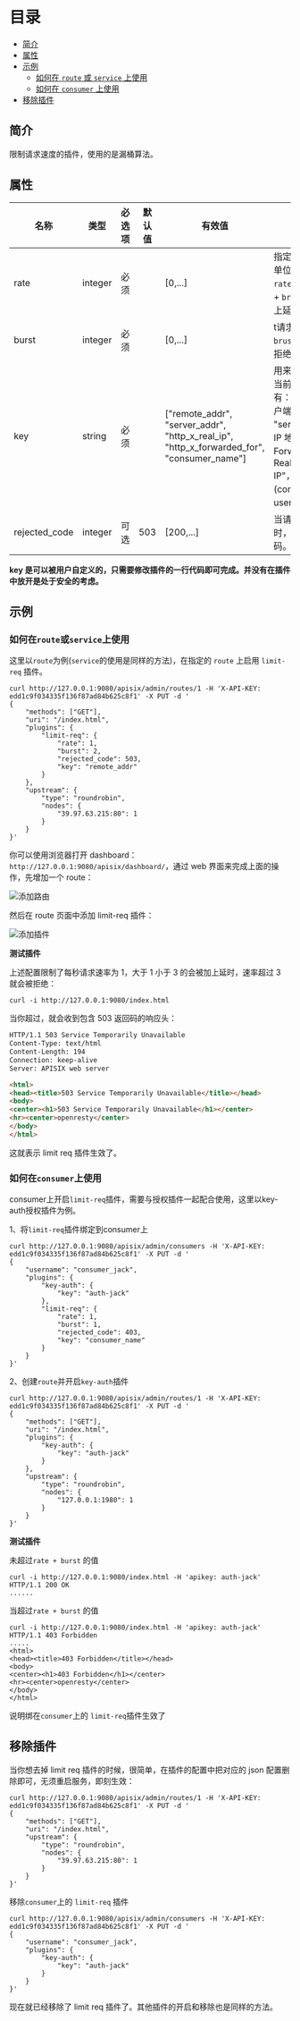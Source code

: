 <!--
#
# Licensed to the Apache Software Foundation (ASF) under one or more
# contributor license agreements.  See the NOTICE file distributed with
# this work for additional information regarding copyright ownership.
# The ASF licenses this file to You under the Apache License, Version 2.0
# (the "License"); you may not use this file except in compliance with
# the License.  You may obtain a copy of the License at
#
#     http://www.apache.org/licenses/LICENSE-2.0
#
# Unless required by applicable law or agreed to in writing, software
# distributed under the License is distributed on an "AS IS" BASIS,
# WITHOUT WARRANTIES OR CONDITIONS OF ANY KIND, either express or implied.
# See the License for the specific language governing permissions and
# limitations under the License.
#
-->

# 目录
  - [简介](#简介)
  - [属性](#属性)
  - [示例](#示例)
    - [如何在 `route` 或 `service` 上使用](#如何在`route`或`service`上使用)
    - [如何在 `consumer` 上使用](#如何在`consumer`上使用)
  - [移除插件](#移除插件)

## 简介

限制请求速度的插件，使用的是漏桶算法。

## 属性

| 名称          | 类型    | 必选项 | 默认值 | 有效值                                                                   | 描述                                                                                                                                              |
| ------------- | ------- | ------ | ------ | ------------------------------------------------------------------------ | ------------------------------------------------------------------------------------------------------------------------------------------------- |
| rate          | integer | 必须   |        | [0,...]                                                                  | 指定的请求速率（以秒为单位），请求速率超过 `rate` 但没有超过 （`rate` + `brust`）的请求会被加上延时。                                             |
| burst         | integer | 必须   |        | [0,...]                                                                  | t请求速率超过 （`rate` + `brust`）的请求会被直接拒绝。                                                                                            |
| key           | string  | 必须   |        | ["remote_addr", "server_addr", "http_x_real_ip", "http_x_forwarded_for", "consumer_name"] | 用来做请求计数的依据，当前接受的 key 有："remote_addr"(客户端IP地址), "server_addr"(服务端 IP 地址), 请求头中的"X-Forwarded-For" 或 "X-Real-IP"，"consumer_name"(consumer 的 username)。 |
| rejected_code | integer  | 可选   | 503    | [200,...]                                                                | 当请求超过阈值被拒绝时，返回的 HTTP 状态码。                                                                                                        |

**key 是可以被用户自定义的，只需要修改插件的一行代码即可完成。并没有在插件中放开是处于安全的考虑。**

## 示例

### 如何在`route`或`service`上使用

这里以`route`为例(`service`的使用是同样的方法)，在指定的 `route` 上启用 `limit-req` 插件。

```shell
curl http://127.0.0.1:9080/apisix/admin/routes/1 -H 'X-API-KEY: edd1c9f034335f136f87ad84b625c8f1' -X PUT -d '
{
    "methods": ["GET"],
    "uri": "/index.html",
    "plugins": {
        "limit-req": {
            "rate": 1,
            "burst": 2,
            "rejected_code": 503,
            "key": "remote_addr"
        }
    },
    "upstream": {
        "type": "roundrobin",
        "nodes": {
            "39.97.63.215:80": 1
        }
    }
}'
```

你可以使用浏览器打开 dashboard：`http://127.0.0.1:9080/apisix/dashboard/`，通过 web 界面来完成上面的操作，先增加一个 route：

![添加路由](../../images/plugin/limit-req-1.png)

然后在 route 页面中添加 limit-req 插件：

![添加插件](../../images/plugin/limit-req-2.png)

**测试插件**

上述配置限制了每秒请求速率为 1，大于 1 小于 3 的会被加上延时，速率超过 3 就会被拒绝：

```shell
curl -i http://127.0.0.1:9080/index.html
```

当你超过，就会收到包含 503 返回码的响应头：

```html
HTTP/1.1 503 Service Temporarily Unavailable
Content-Type: text/html
Content-Length: 194
Connection: keep-alive
Server: APISIX web server

<html>
<head><title>503 Service Temporarily Unavailable</title></head>
<body>
<center><h1>503 Service Temporarily Unavailable</h1></center>
<hr><center>openresty</center>
</body>
</html>
```

这就表示 limit req 插件生效了。

### 如何在`consumer`上使用

consumer上开启`limit-req`插件，需要与授权插件一起配合使用，这里以key-auth授权插件为例。

1、将`limit-req`插件绑定到consumer上

```shell
curl http://127.0.0.1:9080/apisix/admin/consumers -H 'X-API-KEY: edd1c9f034335f136f87ad84b625c8f1' -X PUT -d '
{
    "username": "consumer_jack",
    "plugins": {
        "key-auth": {
            "key": "auth-jack"
        },
        "limit-req": {
            "rate": 1,
            "burst": 1,
            "rejected_code": 403,
            "key": "consumer_name"
        }
    }
}'
```

2、创建`route`并开启`key-auth`插件

```shell
curl http://127.0.0.1:9080/apisix/admin/routes/1 -H 'X-API-KEY: edd1c9f034335f136f87ad84b625c8f1' -X PUT -d '
{
    "methods": ["GET"],
    "uri": "/index.html",
    "plugins": {
        "key-auth": {
            "key": "auth-jack"
        }
    },
    "upstream": {
        "type": "roundrobin",
        "nodes": {
            "127.0.0.1:1980": 1
        }
    }
}'
```

**测试插件**

未超过`rate + burst` 的值

```shell
curl -i http://127.0.0.1:9080/index.html -H 'apikey: auth-jack'
HTTP/1.1 200 OK
......
```

当超过`rate + burst` 的值

```shell
curl -i http://127.0.0.1:9080/index.html -H 'apikey: auth-jack'
HTTP/1.1 403 Forbidden
.....
<html>
<head><title>403 Forbidden</title></head>
<body>
<center><h1>403 Forbidden</h1></center>
<hr><center>openresty</center>
</body>
</html>
```

说明绑在`consumer`上的 `limit-req`插件生效了

## 移除插件

当你想去掉 limit req 插件的时候，很简单，在插件的配置中把对应的 json 配置删除即可，无须重启服务，即刻生效：

```shell
curl http://127.0.0.1:9080/apisix/admin/routes/1 -H 'X-API-KEY: edd1c9f034335f136f87ad84b625c8f1' -X PUT -d '
{
    "methods": ["GET"],
    "uri": "/index.html",
    "upstream": {
        "type": "roundrobin",
        "nodes": {
            "39.97.63.215:80": 1
        }
    }
}'
```

移除`consumer`上的 `limit-req` 插件

```shell
curl http://127.0.0.1:9080/apisix/admin/consumers -H 'X-API-KEY: edd1c9f034335f136f87ad84b625c8f1' -X PUT -d '
{
    "username": "consumer_jack",
    "plugins": {
        "key-auth": {
            "key": "auth-jack"
        }
    }
}'
```

现在就已经移除了 limit req 插件了。其他插件的开启和移除也是同样的方法。
